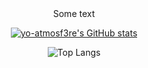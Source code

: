 <center>
Some text
</center>

<center>

[![yo-atmosf3re's GitHub stats](https://github-readme-stats.vercel.app/api?username=yo-atmosf3re&show_icons=true&theme=radical&include_all_commits=true)](https://github.com/anuraghazra/github-readme-stats)

![Top Langs](https://github-readme-stats.vercel.app/api/top-langs/?username=yo-atmosf3re&hide=css,html&layout=compact&bg_color=00000000)

</center>

<!--
[![yo-atmosf3re's GitHub stats](https://github-readme-stats.vercel.app/api?username=yo-atmosf3re&show_icons=true&theme=radical&include_all_commits=true)](https://github.com/anuraghazra/github-readme-stats)
![Top Langs](https://github-readme-stats.vercel.app/api/top-langs/?username=yo-atmosf3re&hide=css,html&layout=compact&bg_color=00000000)
**yo-atmosf3re/yo-atmosf3re** is a ✨ _special_ ✨ repository because its `README.md` (this file) appears on your GitHub profile.

Here are some ideas to get you started:

- 🔭 I’m currently working on ...
- 🌱 I’m currently learning ...
- 👯 I’m looking to collaborate on ...
- 🤔 I’m looking for help with ...
- 💬 Ask me about ...
- 📫 How to reach me: ...
- 😄 Pronouns: ...
- ⚡ Fun fact: ...
-->
